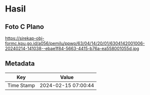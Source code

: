 # Hasil

## Foto C Plano

https://sirekap-obj-formc.kpu.go.id/a056/pemilu/ppwp/63/04/14/20/01/6304142001006-20240214-141038--ebae1f84-5663-4415-b76a-ea558001055d.jpg


## Metadata

| Key        | Value               |
| ---------- | ------------------- |
| Time Stamp | 2024-02-15 07:00:44 |



